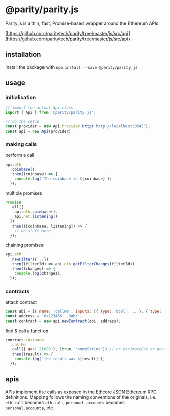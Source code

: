 # @parity/parity.js

Parity.js is a thin, fast, Promise-based wrapper around the Ethereum APIs.

[https://github.com/paritytech/parity/tree/master/js/src/api](https://github.com/paritytech/parity/tree/master/js/src/api)

## installation

Install the package with `npm install --save @parity/parity.js`

## usage

### initialisation

```javascript
// import the actual Api class
import { Api } from '@parity/parity.js';

// do the setup
const provider = new Api.Provider.Http('http://localhost:8545');
const api = new Api(provider);
```

### making calls

perform a call

```javascript
api.eth
  .coinbase()
  .then((coinbase) => {
    console.log(`The coinbase is ${coinbase}`);
  });
```

multiple promises

```javascript
Promise
  .all([
    api.eth.coinbase(),
    api.net.listening()
  ])
  .then(([coinbase, listening]) => {
    // do stuff here
  });
```

chaining promises

```javascript
api.eth
  .newFilter({...})
  .then((filterId) => api.eth.getFilterChanges(filterId))
  .then((changes) => {
    console.log(changes);
  });
```

### contracts

attach contract

```javascript
const abi = [{ name: 'callMe', inputs: [{ type: 'bool', ...}, { type: 'string', ...}]}, ...abi...];
const address = '0x123456...9abc';
const contract = new api.newContract(abi, address);
```

find & call a function

```javascript
contract.instance
  .callMe
  .call({ gas: 21000 }, [true, 'someString']) // or estimateGas or postTransaction
  .then((result) => {
    console.log(`the result was ${result}`);
  });
```

## apis

APIs implement the calls as exposed in the [Ethcore JSON Ethereum RPC](https://github.com/paritytech/ethereum-rpc-json/) definitions. Mapping follows the naming conventions of the originals, i.e. `eth_call` becomes `eth.call`, `personal_accounts` becomes `personal.accounts`, etc.
